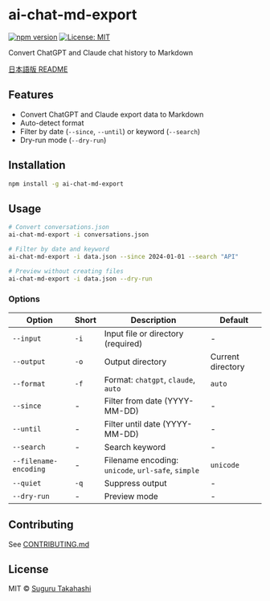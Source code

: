 # ai-chat-md-export

[![npm version](https://badge.fury.io/js/ai-chat-md-export.svg)](https://www.npmjs.com/package/ai-chat-md-export)
[![License: MIT](https://img.shields.io/badge/License-MIT-yellow.svg)](https://opensource.org/licenses/MIT)

Convert ChatGPT and Claude chat history to Markdown

[日本語版 README](README.ja.md)

## Features

- Convert ChatGPT and Claude export data to Markdown
- Auto-detect format
- Filter by date (`--since`, `--until`) or keyword (`--search`)
- Dry-run mode (`--dry-run`)

## Installation

```bash
npm install -g ai-chat-md-export
```

## Usage

```bash
# Convert conversations.json
ai-chat-md-export -i conversations.json

# Filter by date and keyword
ai-chat-md-export -i data.json --since 2024-01-01 --search "API"

# Preview without creating files
ai-chat-md-export -i data.json --dry-run
```

### Options

| Option | Short | Description | Default |
|--------|-------|-------------|---------|
| `--input` | `-i` | Input file or directory (required) | - |
| `--output` | `-o` | Output directory | Current directory |
| `--format` | `-f` | Format: `chatgpt`, `claude`, `auto` | `auto` |
| `--since` | - | Filter from date (YYYY-MM-DD) | - |
| `--until` | - | Filter until date (YYYY-MM-DD) | - |
| `--search` | - | Search keyword | - |
| `--filename-encoding` | - | Filename encoding: `unicode`, `url-safe`, `simple` | `unicode` |
| `--quiet` | `-q` | Suppress output | - |
| `--dry-run` | - | Preview mode | - |

## Contributing

See [CONTRIBUTING.md](CONTRIBUTING.md)

## License

MIT © [Suguru Takahashi](https://github.com/sugurutakahashi-1234)
